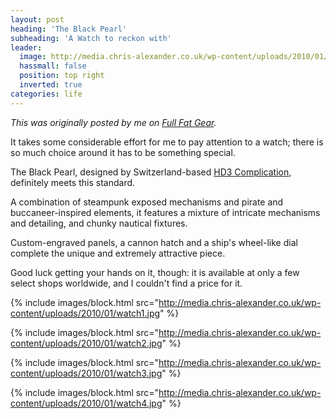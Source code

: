 ```yaml
---
layout: post
heading: 'The Black Pearl'
subheading: 'A Watch to reckon with'
leader:
  image: http://media.chris-alexander.co.uk/wp-content/uploads/2010/01/watch1.jpg
  hassmall: false
  position: top right
  inverted: true
categories: life
---
```


*This was originally posted by me on [Full Fat Gear](http://fullfatgear.com/2010/01/the-black-pearl/).*

It takes some considerable effort for me to pay attention to a watch; there is so much choice around it has to be something special.

The Black Pearl, designed by Switzerland-based [HD3 Complication](http://www.hd3complication.com/), definitely meets this standard.

A combination of steampunk exposed mechanisms and pirate and buccaneer-inspired elements, it features a mixture of intricate mechanisms and detailing, and chunky nautical fixtures.

Custom-engraved panels, a cannon hatch and a ship's wheel-like dial complete the unique and extremely attractive piece.

Good luck getting your hands on it, though: it is available at only a few select shops worldwide, and I couldn't find a price for it.

{% include images/block.html src="http://media.chris-alexander.co.uk/wp-content/uploads/2010/01/watch1.jpg" %}

{% include images/block.html src="http://media.chris-alexander.co.uk/wp-content/uploads/2010/01/watch2.jpg" %}

{% include images/block.html src="http://media.chris-alexander.co.uk/wp-content/uploads/2010/01/watch3.jpg" %}

{% include images/block.html src="http://media.chris-alexander.co.uk/wp-content/uploads/2010/01/watch4.jpg" %}
